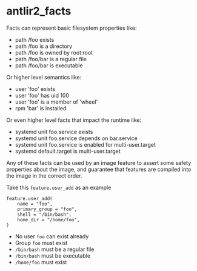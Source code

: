 # antlir2_facts

Facts can represent basic filesystem properties like:

- path /foo exists
- path /foo is a directory
- path /foo is owned by root:root
- path /foo/bar is a regular file
- path /foo/bar is executable

Or higher level semantics like:

- user 'foo' exists
- user 'foo' has uid 100
- user 'foo' is a member of 'wheel'
- rpm 'bar' is installed

Or even higher level facts that impact the runtime like:

- systemd unit foo.service exists
- systemd unit foo.service depends on bar.service
- systemd unit foo.service is enabled for multi-user.target
- systemd default.target is multi-user.target

Any of these facts can be used by an image feature to assert some safety
properties about the image, and guarantee that features are compiled into the
image in the correct order.

Take this `feature.user_add` as an example

```
feature.user_add(
    name = "foo",
    primary_group = "foo",
    shell = "/bin/bash",
    home_dir = "/home/foo",
)
```

- No user `foo` can exist already
- Group `foo` must exist
- `/bin/bash` must be a regular file
- `/bin/bash` must be executable
- `/home/foo` must exist
